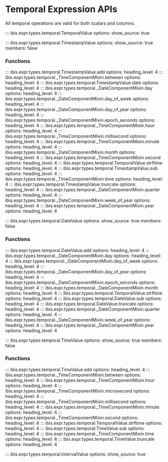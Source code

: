 # Temporal Expression APIs

All temporal operations are valid for both scalars and columns.

<!-- prettier-ignore-start -->
::: ibis.expr.types.temporal.TemporalValue
    options:
      show_source: true


::: ibis.expr.types.temporal.TimestampValue
    options:
      show_source: true
      members: false
<!-- prettier-ignore-end -->

### Functions

<!-- prettier-ignore-start -->
::: ibis.expr.types.temporal.TimestampValue.add
    options:
      heading_level: 4
::: ibis.expr.types.temporal._TimeComponentMixin.between
    options:
      heading_level: 4
::: ibis.expr.types.temporal.TimestampValue.date
    options:
      heading_level: 4
::: ibis.expr.types.temporal._DateComponentMixin.day
    options:
      heading_level: 4
::: ibis.expr.types.temporal._DateComponentMixin.day_of_week
    options:
      heading_level: 4
::: ibis.expr.types.temporal._DateComponentMixin.day_of_year
    options:
      heading_level: 4
::: ibis.expr.types.temporal._DateComponentMixin.epoch_seconds
    options:
      heading_level: 4
::: ibis.expr.types.temporal._TimeComponentMixin.hour
    options:
      heading_level: 4
::: ibis.expr.types.temporal._TimeComponentMixin.millisecond
    options:
      heading_level: 4
::: ibis.expr.types.temporal._TimeComponentMixin.minute
    options:
      heading_level: 4
::: ibis.expr.types.temporal._DateComponentMixin.month
    options:
      heading_level: 4
::: ibis.expr.types.temporal._TimeComponentMixin.second
    options:
      heading_level: 4
::: ibis.expr.types.temporal.TemporalValue.strftime
    options:
      heading_level: 4
::: ibis.expr.types.temporal.TimestampValue.sub
    options:
      heading_level: 4
::: ibis.expr.types.temporal._TimeComponentMixin.time
    options:
      heading_level: 4
::: ibis.expr.types.temporal.TimestampValue.truncate
    options:
      heading_level: 4
::: ibis.expr.types.temporal._DateComponentMixin.quarter
    options:
      heading_level: 4
::: ibis.expr.types.temporal._DateComponentMixin.week_of_year
    options:
      heading_level: 4
::: ibis.expr.types.temporal._DateComponentMixin.year
    options:
      heading_level: 4


::: ibis.expr.types.temporal.DateValue
    options:
      show_source: true
      members: false
<!-- prettier-ignore-end -->

### Functions

<!-- prettier-ignore-start -->
::: ibis.expr.types.temporal.DateValue.add
    options:
      heading_level: 4
::: ibis.expr.types.temporal._DateComponentMixin.day
    options:
      heading_level: 4
::: ibis.expr.types.temporal._DateComponentMixin.day_of_week
    options:
      heading_level: 4
::: ibis.expr.types.temporal._DateComponentMixin.day_of_year
    options:
      heading_level: 4
::: ibis.expr.types.temporal._DateComponentMixin.epoch_seconds
    options:
      heading_level: 4
::: ibis.expr.types.temporal._DateComponentMixin.month
    options:
      heading_level: 4
::: ibis.expr.types.temporal.TemporalValue.strftime
    options:
      heading_level: 4
::: ibis.expr.types.temporal.DateValue.sub
    options:
      heading_level: 4
::: ibis.expr.types.temporal.DateValue.truncate
    options:
      heading_level: 4
::: ibis.expr.types.temporal._DateComponentMixin.quarter
    options:
      heading_level: 4
::: ibis.expr.types.temporal._DateComponentMixin.week_of_year
    options:
      heading_level: 4
::: ibis.expr.types.temporal._DateComponentMixin.year
    options:
      heading_level: 4


::: ibis.expr.types.temporal.TimeValue
    options:
      show_source: true
      members: false
<!-- prettier-ignore-end -->

### Functions

<!-- prettier-ignore-start -->
::: ibis.expr.types.temporal.TimeValue.add
    options:
      heading_level: 4
::: ibis.expr.types.temporal._TimeComponentMixin.between
    options:
      heading_level: 4
::: ibis.expr.types.temporal._TimeComponentMixin.hour
    options:
      heading_level: 4
::: ibis.expr.types.temporal._TimeComponentMixin.microsecond
    options:
      heading_level: 4
::: ibis.expr.types.temporal._TimeComponentMixin.millisecond
    options:
      heading_level: 4
::: ibis.expr.types.temporal._TimeComponentMixin.minute
    options:
      heading_level: 4
::: ibis.expr.types.temporal._TimeComponentMixin.second
    options:
      heading_level: 4
::: ibis.expr.types.temporal.TemporalValue.strftime
    options:
      heading_level: 4
::: ibis.expr.types.temporal.TimeValue.sub
    options:
      heading_level: 4
::: ibis.expr.types.temporal._TimeComponentMixin.time
    options:
      heading_level: 4
::: ibis.expr.types.temporal.TimeValue.truncate
    options:
      heading_level: 4


::: ibis.expr.types.temporal.IntervalValue
    options:
      show_source: true
<!-- prettier-ignore-end -->
